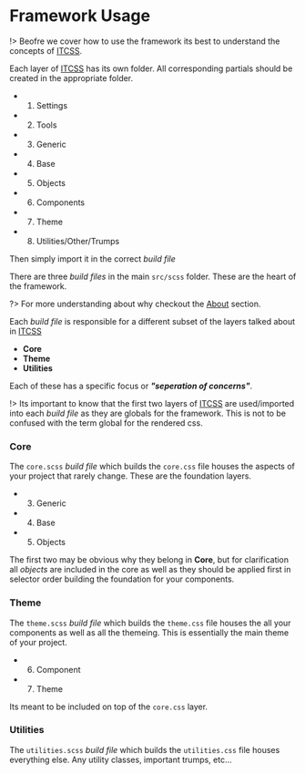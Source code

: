 # Framework Usage

!> Beofre we cover how to use the framework its best to understand the concepts of [ITCSS](https://www.youtube.com/watch?v=1OKZOV-iLj4).

Each layer of [ITCSS](https://www.youtube.com/watch?v=1OKZOV-iLj4) has its own
folder. All corresponding partials should be created in the appropriate folder.

- 1. Settings
- 2. Tools
- 3. Generic
- 4. Base
- 5. Objects
- 6. Components
- 7. Theme
- 8. Utilities/Other/Trumps

Then simply import it in the correct _build file_

There are three _build files_ in the main `src/scss` folder. These are the heart
of the framework.

?> For more understanding about why checkout the [About](/about/) section.

Each _build file_ is responsible for a different subset of the layers talked
about in [ITCSS](https://www.youtube.com/watch?v=1OKZOV-iLj4)

- **Core**
- **Theme**
- **Utilities**

Each of these has a specific focus or _**"seperation of concerns"**_.

!> Its important to know that the first two layers of [ITCSS](https://www.youtube.com/watch?v=1OKZOV-iLj4) are used/imported into each _build file_ as they are globals for the framework. This is not to be confused with the term global for the rendered css.

### Core
The `core.scss` _build file_ which builds the `core.css` file houses the aspects
of your project that rarely change. These are the foundation layers.

- 3. Generic
- 4. Base
- 5. Objects

The first two may be obvious why they belong in **Core**, but for clarification
all _objects_ are included in the core as well as they should be applied first
in selector order building the foundation for your components.

### Theme
The `theme.scss` _build file_ which builds the `theme.css` file houses the all
your components as well as all the themeing. This is essentially the main theme
of your project.

- 6. Component
- 7. Theme

Its meant to be included on top of the `core.css` layer.

### Utilities
The `utilities.scss` _build file_ which builds the `utilities.css` file houses
everything else. Any utility classes, important trumps, etc...
